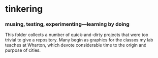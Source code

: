 # tinkering
### musing, testing, experimenting—learning by doing

This folder collects a number of quick-and-dirty projects that were too trivial to give a repository. Many begin as graphics for the classes my lab teaches at Wharton, which devote considerable time to the origin and purpose of cities.

<p align="center">
  <img src="https://raw.githubusercontent.com/asrenninger/tinkering/master/viz/pipelines_comparison_binary.gif" alt=""/>
</p>
<p align="center">
  <img src="https://github.com/asrenninger/tinkering/raw/master/viz/generate.gif" alt=""/>
</p>
<p align="center">
  <img src="https://raw.githubusercontent.com/asrenninger/tinkering/master/viz/earth.png" alt=""/>
</p>
<p align="center">
  <img src="https://raw.githubusercontent.com/asrenninger/tinkering/master/viz/race.gif" alt=""/>
</p>
<p align="center">
  <img src="https://raw.githubusercontent.com/asrenninger/tinkering/master/viz/speed_gla.png" alt=""/>
</p>
<p align="center">
  <img src="https://raw.githubusercontent.com/asrenninger/tinkering/master/viz/bars.png" alt=""/>
</p>
<p align="center">
  <img src="https://github.com/asrenninger/tinkering/raw/master/viz/urbanism/built.gif" alt=""/>
</p>
<p align="center">
  <img src="https://raw.githubusercontent.com/asrenninger/tinkering/master/viz/flights_animated.gif" alt=""/>
</p>
<p align="center">
  <img src="https://raw.githubusercontent.com/asrenninger/tinkering/master/viz/combined.gif" alt=""/>
</p>
<p align="center">
  <img src="https://raw.githubusercontent.com/asrenninger/tinkering/master/viz/rittenhouse_daylight.png" alt=""/>
</p>
<p align="center">
  <img src="https://raw.githubusercontent.com/asrenninger/tinkering/master/viz/voronois.png" alt=""/>
</p>
<p align="center">
  <img src="https://raw.githubusercontent.com/asrenninger/tinkering/master/viz/settlements_dymaxion.png" alt=""/>
</p>
<p align="center">
  <img src="https://raw.githubusercontent.com/asrenninger/tinkering/master/viz/petroleum_network_binary.gif" alt=""/>
</p>
